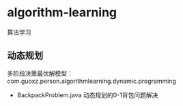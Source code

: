 # algorithm-learning
算法学习

## 动态规划
多阶段决策最优解模型：com.guoxz.person.algorithmlearning.dynamic.programming
* BackpackProblem.java 动态规划的0-1背包问题解决
